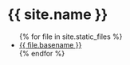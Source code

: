 <h1>{{ site.name }}</h1>

<ul>
{% for file in site.static_files %}
  <li><a href="{{ file.path }}">{{ file.basename }}</a></li>
{% endfor %}
</ul>
